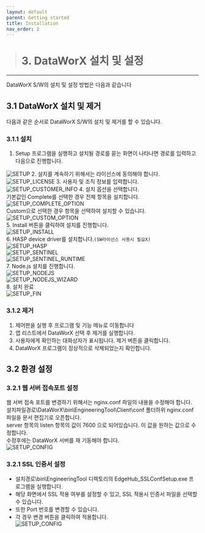 ```yaml
---
layout: default
parent: Getting started
title: Installation
nav_order: 2
---
```

<!-- <div style="border-left: 5px solid #20C997; backgroud: #868E96;">
    <blockquote> 
        <h1>3. DataWorX 설치 및 설정</h1>
    </blockquote> 
</div> -->

> # 3. DataWorX 설치 및 설정

---

DataWorX S/W의 설치 및 설정 방법은 다음과 같습니다
## 3.1	DataWorX 설치 및 제거
다음과 같은 순서로 DataWorX S/W의 설치 및 제거를 할 수 있습니다.
### 3.1.1 설치
1. Setup 프로그램을 실행하고 설치될 경로를 묻는 화면이 나타나면 경로를 입력하고 다음으로 진행합니다.


![SETUP](../../../assets/installation/installation3.1.1.1.png)
2. 설치를 계속하기 위해서는 라이선스에 동의해야 합니다.<BR/>
![SETUP_LICENSE](../../../assets/installation/installation3.1.1.2.png)
3. 사용자 및 조직 정보를 입력합니다.<BR/>
![SETUP_CUSTOMER_INFO](../../../assets/installation/installation3.1.1.3.png)
4. 설치 옵션을 선택합니다.<BR/>
    기본값인 Complete를 선택한 경우 전체 항목을 설치합니다.
    ![SETUP_COMPLETE_OPTION](../../../assets/installation/installation3.1.1.4.png)<BR/>
    Custom으로 선택한 경우 항목을 선택하여 설치할 수 있습니다.<BR/>
    ![SETUP_CUSTOM_OPTION](../../../assets/installation/installation3.1.1.4.1.png)<BR/>
5. Install 버튼을 클릭하여 설치를 진행합니다.<BR/>
![SETUP_INSTALL](../../../assets/installation/installation3.1.1.5.png)<BR/>
6. HASP device driver를 설치합니다.`(SW라이선스 사용시 필요X)`<BR/>
![SETUP_HASP](../../../assets/installation/installation3.1.1.6.png)<BR/>
![SETUP_SENTINEL](../../../assets/installation/installation3.1.1.6.2.png)<BR/>
![SETUP_SENTINEL_RUNTIME](../../../assets/installation/installation3.1.1.6.3.png)<BR/>
7. Node.js 설치를 진행합니다.<BR/>
![SETUP_NODEJS](../../../assets/installation/installation3.1.1.7.1.png)<BR/>
![SETUP_NODEJS_WIZARD](../../../assets/installation/installation3.1.1.7.2.png)<BR/>
8. 설치 완료<BR/>
![SETUP_FIN](../../../assets/installation/installation3.1.1.8.png)<BR/>

### 3.1.2 제거
1. 제어판을 실행 후 프로그램 및 기능 메뉴로 이동합니다
2. 앱 리스트에서 DataWorX 선택 후 제거를 실행합니다.
3. 사용자에게 확인하는 대화상자가 표시됩니다. 제거 버튼을 클릭합니다.
4. DataWorX 프로그램이 정상적으로 삭제되었는지 확인합니다.

## 3.2	환경 설정

### 3.2.1 웹 서버 접속포트 설정

웹 서버 접속 포트를 변경하기 위해서는 nginx.conf 파일의 내용을 수정해야 합니다.<BR/>
설치파일경로\DataWorX\bin\EngineeringTool\Client\conf 폴더하위 nginx.conf 파일을 문서 편집기로 오픈합니다.<BR/>
server 항목의 listen 항목의 값이 7600 으로 되어있습니다. 이 값을 원하는 값으로 수정합니다.<BR/>
수정후에는 DataWorX 서버를 재 기동해야 합니다.<BR/>
![SETUP_CONFIG](../../../assets/installation/configuration3.2.1.png)<BR/>
### 3.2.1 SSL 인증서 설정

- 설치경로\bin\EngineeringTool 디렉토리의 EdgeHub_SSLConfSetup.exe 프로그램을 실행합니다.<BR/>
- 해당 화면에서 SSL 적용 여부를 설정할 수 있고, SSL 적용시 인증서 파일을 선택할 수 있습니다.<BR/>
- 또한 Port 번호를 변경할 수 있습니다.<BR/>
- 각 경우 변경 버튼을 클릭하여 적용합니다.<BR/>
![SETUP_CONFIG](../../../assets/installation/SSL3.2.2.png)<BR/>
